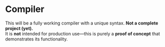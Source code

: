 # **Compiler**  

This will be  a fully working compiler with a unique syntax. **Not a complete project (yet).**  
It is **not** intended for production use—this is purely a **proof of concept** that demonstrates its functionality.  
